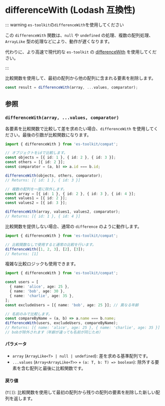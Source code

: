 # differenceWith (Lodash 互換性)

::: warning `es-toolkit`の`differenceWith`を使用してください

この `differenceWith` 関数は、`null` や `undefined` の処理、複数の配列処理、`ArrayLike` 型の処理などにより、動作が遅くなります。

代わりに、より高速で現代的な `es-toolkit` の [differenceWith](../../array/differenceWith.md) を使用してください。

:::

比較関数を使用して、最初の配列から他の配列に含まれる要素を削除します。

```typescript
const result = differenceWith(array, ...values, comparator);
```

## 参照

### `differenceWith(array, ...values, comparator)`

各要素を比較関数で比較して差を求めたい場合、`differenceWith` を使用してください。最後の引数が比較関数になります。

```typescript
import { differenceWith } from 'es-toolkit/compat';

// オブジェクトをidで比較します。
const objects = [{ id: 1 }, { id: 2 }, { id: 3 }];
const others = [{ id: 2 }];
const comparator = (a, b) => a.id === b.id;

differenceWith(objects, others, comparator);
// Returns: [{ id: 1 }, { id: 3 }]

// 複数の配列を一度に除外します。
const array = [{ id: 1 }, { id: 2 }, { id: 3 }, { id: 4 }];
const values1 = [{ id: 2 }];
const values2 = [{ id: 3 }];

differenceWith(array, values1, values2, comparator);
// Returns: [{ id: 1 }, { id: 4 }]
```

比較関数を提供しない場合、通常の `difference` のように動作します。

```typescript
import { differenceWith } from 'es-toolkit/compat';

// 比較関数なしで使用すると通常の比較を行います。
differenceWith([1, 2, 3], [2], [3]);
// Returns: [1]
```

複雑な比較ロジックも使用できます。

```typescript
import { differenceWith } from 'es-toolkit/compat';

const users = [
  { name: 'alice', age: 25 },
  { name: 'bob', age: 30 },
  { name: 'charlie', age: 35 },
];
const excludeUsers = [{ name: 'bob', age: 25 }]; // 異なる年齢

// 名前のみで比較します。
const compareByName = (a, b) => a.name === b.name;
differenceWith(users, excludeUsers, compareByName);
// Returns: [{ name: 'alice', age: 25 }, { name: 'charlie', age: 35 }]
// bobが除外されます（年齢が違っても名前が同じため）
```

#### パラメータ

- `array` (`ArrayLike<T> | null | undefined`): 差を求める基準配列です。
- `...values` (`Array<ArrayLike<T>>` + `(a: T, b: T) => boolean`): 除外する要素を含む配列と最後に比較関数です。

#### 戻り値

(`T[]`): 比較関数を使用して最初の配列から残りの配列の要素を削除した新しい配列を返します。
